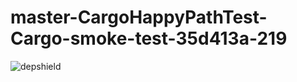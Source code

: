 # master-CargoHappyPathTest-Cargo-smoke-test-35d413a-219

![depshield](https://depshield.sonatype.org/badges/depshield-prod/master-CargoHappyPathTest-Cargo-smoke-test-35d413a-219/depshield.svg)